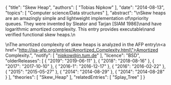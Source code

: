 {
    "title": "Skew Heap",
    "authors": [
        "Tobias Nipkow"
    ],
    "date": "2014-08-13",
    "topics": [
        "Computer science/Data structures"
    ],
    "abstract": "\nSkew heaps are an amazingly simple and lightweight implementation of\npriority queues. They were invented by Sleator and Tarjan [SIAM 1986]\nand have logarithmic amortized complexity. This entry provides executable\nand verified functional skew heaps.\n<p>\nThe amortized complexity of skew heaps is analyzed in the AFP entry\n<a href=\"http://isa-afp.org/entries/Amortized_Complexity.html\">Amortized Complexity</a>.",
    "notify": [
        "nipkow@in.tum.de"
    ],
    "licence": "BSD",
    "olderReleases": [
        {
            "2019": "2019-06-11"
        },
        {
            "2018": "2018-08-16"
        },
        {
            "2017": "2017-10-10"
        },
        {
            "2016-1": "2016-12-17"
        },
        {
            "2016": "2016-02-22"
        },
        {
            "2015": "2015-05-27"
        },
        {
            "2014": "2014-08-29"
        },
        {
            "2014": "2014-08-28"
        }
    ],
    "theories": [
        "Skew_Heap"
    ],
    "relatedEntries": [
        "Splay_Tree"
    ]
}